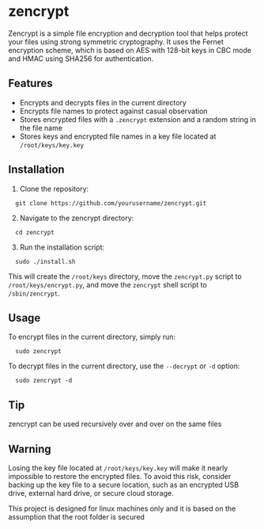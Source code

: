 # zencrypt
Zencrypt is a simple file encryption and decryption tool that helps protect your files using strong symmetric cryptography. It uses the Fernet encryption scheme, which is based on AES with 128-bit keys in CBC mode and HMAC using SHA256 for authentication.


## Features

- Encrypts and decrypts files in the current directory
- Encrypts file names to protect against casual observation
- Stores encrypted files with a `.zencrypt` extension and a random string in the file name
- Stores keys and encrypted file names in a key file located at `/root/keys/key.key`

## Installation

1. Clone the repository:
```
  git clone https://github.com/yourusername/zencrypt.git
```  
2. Navigate to the zencrypt directory:
```
  cd zencrypt
```
3. Run the installation script:
```
  sudo ./install.sh
``` 
  This will create the `/root/keys` directory, move the `zencrypt.py` script to `/root/keys/encrypt.py`, and move the `zencrypt` shell script to `/sbin/zencrypt`.

## Usage

To encrypt files in the current directory, simply run:
```
  sudo zencrypt
```

To decrypt files in the current directory, use the `--decrypt` or `-d` option:
```
  sudo zencrypt -d
```  

## Tip

  zencrypt can be used recursively over and over on the same files
  
## Warning

Losing the key file located at `/root/keys/key.key` will make it nearly impossible to restore the encrypted files. To avoid this risk, consider backing up the key file to a secure location, such as an encrypted USB drive, external hard drive, or secure cloud storage.


This project is  designed for linux machines only and it is based on the assumption that the root folder is secured
